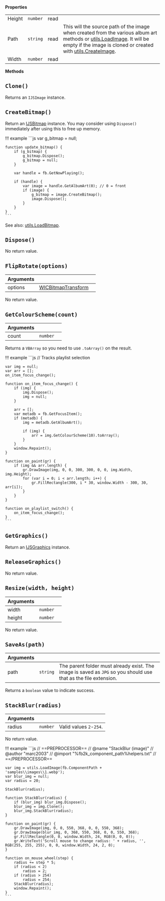 **Properties**

|||||
|---|---|---|---|
|Height|`number`|read|
|Path|`string`|read|This will the source path of the image when created from the various album art methods or [utils.LoadImage](../namespaces/utils.md#utilsloadimagepath-max_size). It will be empty if the image is cloned or created with [utils.CreateImage](../namespaces/utils.md#utilscreateimagewidth-height).|
|Width|`number`|read|

**Methods**

## `Clone()`
Returns an `IJSImage` instance.

## `CreateBitmap()`
Return an [IJSBitmap](IJSBitmap.md) instance. You may consider using `Dispose()` immediately after
using this to free up memory.

!!! example
	```js
	var g_bitmap = null;

	function update_bitmap() {
		if (g_bitmap) {
			g_bitmap.Dispose();
			g_bitmap = null;
		}

		var handle = fb.GetNowPlaying();

		if (handle) {
			var image = handle.GetAlbumArt(0); // 0 = front
			if (image) {
				g_bitmap = image.CreateBitmap();
				image.Dispose();
			}
		}
	}
	```

See also: [utils.LoadBitmap](../namespaces/utils.md#utilsloadbitmappath-max_size).

## `Dispose()`
No return value.

## `FlipRotate(options)`
|Arguments|||
|---|---|---|
|options|[WICBitmapTransform](../flags.md#wicbitmaptransform)|

No return value.

## `GetColourScheme(count)`
|Arguments|||
|---|---|---|
|count|`number`|

Returns a `VBArray` so you need to use `.toArray()` on the result.

!!! example
	```js
	// Tracks playlist selection

	var img = null;
	var arr = [];
	on_item_focus_change();

	function on_item_focus_change() {
		if (img) {
			img.Dispose();
			img = null;
		}

		arr = [];
		var metadb = fb.GetFocusItem();
		if (metadb) {
			img = metadb.GetAlbumArt();

			if (img) {
				arr = img.GetColourScheme(10).toArray();
			}
		}
		window.Repaint();
	}

	function on_paint(gr) {
		if (img && arr.length) {
			gr.DrawImage(img, 0, 0, 300, 300, 0, 0, img.Width, img.Height);
			for (var i = 0; i < arr.length; i++) {
				gr.FillRectangle(300, i * 30, window.Width - 300, 30, arr[i]);
			}
		}
	}

	function on_playlist_switch() {
		on_item_focus_change();
	}
	```

## `GetGraphics()`
Return an [IJSGraphics](IJSGraphics.md) instance.

## `ReleaseGraphics()`
No return value.

## `Resize(width, height)`
|Arguments|||
|---|---|---|
|width|`number`|
|height|`number`|

No return value.

## `SaveAs(path)`
|Arguments|||
|---|---|---|
|path|`string`|The parent folder must already exist. The image is saved as `JPG` so you should use that as the file extension.|

Returns a `boolean` value to indicate success.

## `StackBlur(radius)`
|Arguments|||
|---|---|---|
|radius|`number`|Valid values `2`-`254`.|

No return value.

!!! example
	```js
	// ==PREPROCESSOR==
	// @name "StackBlur (image)"
	// @author "marc2003"
	// @import "%fb2k_component_path%helpers.txt"
	// ==/PREPROCESSOR==

	var img = utils.LoadImage(fb.ComponentPath + 'samples\\images\\1.webp');
	var blur_img = null;
	var radius = 20;

	StackBlur(radius);

	function StackBlur(radius) {
		if (blur_img) blur_img.Dispose();
		blur_img = img.Clone();
		blur_img.StackBlur(radius);
	}

	function on_paint(gr) {
		gr.DrawImage(img, 0, 0, 550, 368, 0, 0, 550, 368);
		gr.DrawImage(blur_img, 0, 368, 550, 368, 0, 0, 550, 368);
		gr.FillRectangle(0, 0, window.Width, 24, RGB(0, 0, 0));
		gr.WriteText('Scroll mouse to change radius: ' + radius, '', RGB(255, 255, 255), 0, 0, window.Width, 24, 2, 0);
	}

	function on_mouse_wheel(step) {
		radius += step * 5;
		if (radius < 2)
			radius = 2;
		if (radius > 254)
			radius = 254;
		StackBlur(radius);
		window.Repaint();
	}
	```
